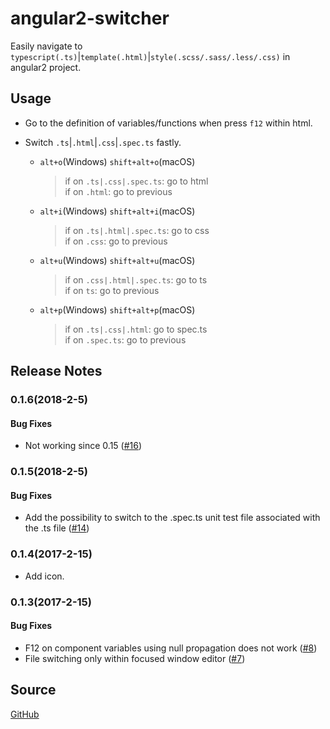 # angular2-switcher
Easily navigate to `typescript(.ts)`|`template(.html)`|`style(.scss/.sass/.less/.css)` in angular2 project.

## Usage
* Go to the definition of variables/functions when press `f12` within html.

* Switch `.ts`|`.html`|`.css`|`.spec.ts` fastly.
    * `alt+o`(Windows) `shift+alt+o`(macOS)
        > if on `.ts|.css|.spec.ts`: go to html<br>
        > if on `.html`: go to previous

    * `alt+i`(Windows) `shift+alt+i`(macOS)
        > if on `.ts|.html|.spec.ts`: go to css<br>
        > if on `.css`: go to previous

    * `alt+u`(Windows) `shift+alt+u`(macOS)
        > if on `.css|.html|.spec.ts`: go to ts<br>
        > if on `ts`: go to previous

    * `alt+p`(Windows) `shift+alt+p`(macOS)
        > if on `.ts|.css|.html`: go to spec.ts<br>
        > if on `.spec.ts`: go to previous

## Release Notes
### 0.1.6(2018-2-5)
#### Bug Fixes
* Not working since 0.15 ([#16](https://github.com/infinity1207/angular2-switcher/issues/16))

### 0.1.5(2018-2-5)
#### Bug Fixes
* Add the possibility to switch to the .spec.ts unit test file associated with the .ts file ([#14](https://github.com/infinity1207/angular2-switcher/issues/14))

### 0.1.4(2017-2-15)
* Add icon.

### 0.1.3(2017-2-15)
#### Bug Fixes
* F12 on component variables using null propagation does not work ([#8](https://github.com/infinity1207/angular2-switcher/issues/8))
* File switching only within focused window editor ([#7](https://github.com/infinity1207/angular2-switcher/issues/7))

## Source
[GitHub](https://github.com/infinity1207/angular2-switcher)